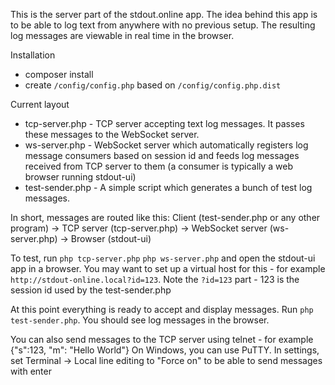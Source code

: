 This is the server part of the stdout.online app. The idea behind this app is to be able to log text from anywhere with 
no previous setup. The resulting log messages are viewable in real time in the browser. 

Installation
- composer install
- create `/config/config.php` based on `/config/config.php.dist`


Current layout
- tcp-server.php - TCP server accepting text log messages. It passes these messages to the WebSocket server.
- ws-server.php - WebSocket server which automatically registers log message consumers based on session id and feeds log 
                  messages received from TCP server to them (a consumer is typically a web browser running stdout-ui)
- test-sender.php - A simple script which generates a bunch of test log messages. 

In short, messages are routed like this: 
Client (test-sender.php or any other program) -> TCP server (tcp-server.php) -> WebSocket server (ws-server.php) -> Browser (stdout-ui)

To test, run 
`php tcp-server.php`
`php ws-server.php`
and open the stdout-ui app in a browser. You may want to set up a virtual host for this - for example 
`http://stdout-online.local?id=123`. Note the `?id=123` part - 123 is the session id used by the test-sender.php  

At this point everything is ready to accept and display messages. 
Run `php test-sender.php`. You should see log messages in the browser.

You can also send messages to the TCP server using telnet - for example 
{"s":123, "m": "Hello World"} 
On Windows, you can use PuTTY. In settings, set Terminal -> Local line editing to "Force on" to be able to send messages with enter 
